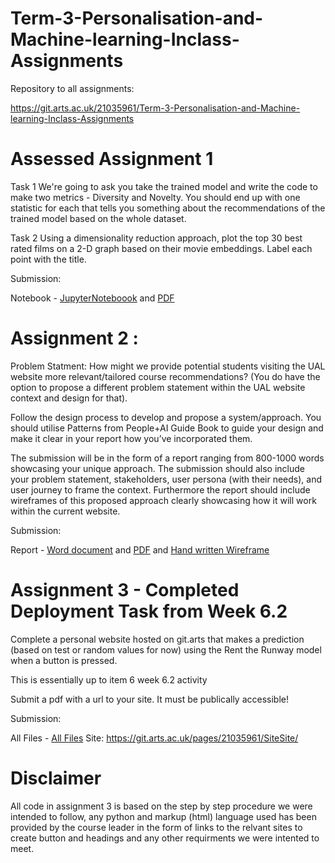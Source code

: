 # Term-3-Personalisation-and-Machine-learning-Inclass-Assignments

Repository to all assignments:

https://git.arts.ac.uk/21035961/Term-3-Personalisation-and-Machine-learning-Inclass-Assignments

# Assessed Assignment 1

Task 1
We're going to ask you take the trained model and write the code to make two metrics - Diversity and Novelty. You should end up with one statistic for each that tells you something about the recommendations of the trained model based on the whole dataset.

Task 2
Using a dimensionality reduction approach, plot the top 30 best rated films on a 2-D graph based on their movie embeddings. Label each point with the title.

Submission:

Notebook - [JupyterNoteboook](https://git.arts.ac.uk/21035961/Term-3-Personalisation-and-Machine-learning-Inclass-Assignments/blob/main/Term%203%20-%20InClass%20Assignments%20-%20Crysern%20Smith/Assignment%201/Week%204.1%20-%20Embeddings.ipynb) and [PDF](https://git.arts.ac.uk/21035961/Term-3-Personalisation-and-Machine-learning-Inclass-Assignments/blob/main/Term%203%20-%20InClass%20Assignments%20-%20Crysern%20Smith/Assignment%201/Week%204.1%20-%20Embeddings.pdf)

# Assignment 2 : 

Problem Statment: How might we provide potential students visiting the UAL website more relevant/tailored course recommendations? (You do have the option to propose a different problem statement within the UAL website context and design for that).

Follow the design process to develop and propose a system/approach. You should utilise Patterns from People+AI Guide Book to guide your design and make it clear in your report how you’ve incorporated them.

The submission will be in the form of a report ranging from 800-1000 words showcasing your unique approach. The submission should also include your problem statement, stakeholders, user persona (with their needs), and user journey to frame the context. Furthermore the report should include wireframes of this proposed approach clearly showcasing how it will work within the current website.

 
Submission:

Report - [Word document](https://git.arts.ac.uk/21035961/Term-3-Personalisation-and-Machine-learning-Inclass-Assignments/blob/main/Term%203%20-%20InClass%20Assignments%20-%20Crysern%20Smith/Assignment%202/21035961%20-%20Crysern%20Smith%20-%20Assignment%202%20-%20Personalisation%20and%20Machine%20learning.docx) and [PDF](https://git.arts.ac.uk/21035961/Term-3-Personalisation-and-Machine-learning-Inclass-Assignments/blob/main/Term%203%20-%20InClass%20Assignments%20-%20Crysern%20Smith/Assignment%202/21035961%20-%20Crysern%20Smith%20-%20Assignment%202%20-%20Personalisation%20and%20Machine%20learning.pdf) and [Hand written Wireframe](https://git.arts.ac.uk/21035961/Term-3-Personalisation-and-Machine-learning-Inclass-Assignments/tree/main/Term%203%20-%20InClass%20Assignments%20-%20Crysern%20Smith/Assignment%202/Images)


# Assignment 3 - Completed Deployment Task from Week 6.2

Complete a personal website hosted on git.arts that makes a prediction (based on test or random values for now) using the Rent the Runway model when a button is pressed.

This is essentially up to item 6 week 6.2 activity

Submit a pdf with a url to your site. It must be publically accessible!

Submission:

All Files - [All Files](https://git.arts.ac.uk/21035961/SiteSite)
Site: https://git.arts.ac.uk/pages/21035961/SiteSite/

# Disclaimer

All code in assignment 3 is based on the step by step procedure we were intended to follow, any python and markup (html) language used has been provided by the course leader in the form of links to the relvant sites to create button and headings and any other requirments we were intented to meet.



